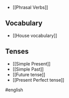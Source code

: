 -  [[Phrasal Verbs]]

## Vocabulary

- [[House vocabulary]]

## Tenses

* [[Simple Present]]
* [[Simple Past]]
* [[Future tense]]
* [[Present Perfect tense]]


#english 